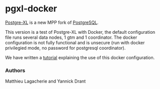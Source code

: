 # pgxl-docker

[Postgre-XL](http://www.postgres-xl.org/) is a new MPP fork of [PostgreSQL](http://www.postgresql.org).

This version is a test of Postgre-XL with Docker, the default configuration file runs several data nodes, 1 gtm and 1 coordinator.
The docker configuration is not fully functional and is unsecure (run with docker privilegied mode, no password for postgresql coordinator).

We have written a [tutorial](http://www.postmind.net/pgxl_docker-en.html) explaining the use of this docker configuration.

### Authors

Matthieu Lagacherie and Yannick Drant

